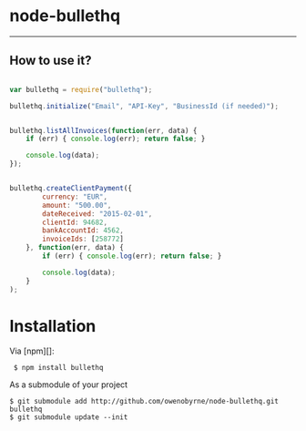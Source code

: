 # node-bullethq



---------


How to use it?
---------------

````javascript

var bullethq = require("bullethq");

bullethq.initialize("Email", "API-Key", "BusinessId (if needed)");


bullethq.listAllInvoices(function(err, data) {
	if (err) { console.log(err); return false; }

	console.log(data);
});


bullethq.createClientPayment({
	    currency: "EUR",
	    amount: "500.00",
	    dateReceived: "2015-02-01",
	    clientId: 94682,
	    bankAccountId: 4562,
	    invoiceIds: [258772]
	}, function(err, data) {
		if (err) { console.log(err); return false; }

		console.log(data);
	}
);

````

Installation
============

Via [npm][]:

     $ npm install bullethq
	
As a submodule of your project

	$ git submodule add http://github.com/owenobyrne/node-bullethq.git bullethq
	$ git submodule update --init

	